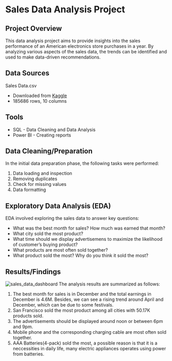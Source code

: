 # Sales Data Analysis Project

## Project Overview
This data analysis project aims to provide insights into the sales performance of an American electronics store purchases in a year. By analyzing various aspects of the sales data, the trends can be identified and used to make data-driven recommendations.

## Data Sources
Sales Data.csv
- Downloaded from [Kaggle](https://www.kaggle.com/datasets/beekiran/sales-data-analysis/data)
- 185686 rows, 10 columns

## Tools
- SQL - Data Cleaning and Data Analysis
- Power BI - Creating reports

## Data Cleaning/Preparation
In the initial data preparation phase, the following tasks were performed:
1. Data loading and inspection
2. Removing duplicates
3. Check for missing values
4. Data formatting

## Exploratory Data Analysis (EDA)
EDA involved exploring the sales data to answer key questions:
- What was the best month for sales? How much was earned that month?
- What city sold the most product?
- What time should we display advertisemens to maximize the likelihood of customer’s buying product?
- What products are most often sold together?
- What product sold the most? Why do you think it sold the most?

## Results/Findings
![sales_data_dashboard](https://github.com/user-attachments/assets/5818231b-ce66-417f-bd0e-8d0d7a03feee)
The analysis results are summarized as follows:
1. The best month for sales is in December and the total earnings in December is 4.6M. Besides, we can see a rising trend around April and December, which can be due to some festivals.
2. San Francisco sold the most product among all cities with 50.17K products sold.
3. The advertisements should be displayed around noon or between 6pm and 9pm.
4. Mobile phone and the corresponding charging cable are most often sold together.
5. AAA Batteries(4-pack) sold the most, a possible reason is that it is a neccessities in daily life, many electric appliances operates using power from batteries.
